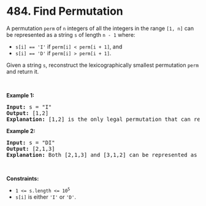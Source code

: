 # 484. Find Permutation

<p>A permutation <code>perm</code> of <code>n</code>&nbsp;integers of all the integers in the range <code>[1, n]</code> can be represented as a string <code>s</code> of length <code>n - 1</code> where:</p>

<ul>
	<li><code>s[i] == &#39;I&#39;</code> if <code>perm[i] &lt; perm[i + 1]</code>, and</li>
	<li><code>s[i] == &#39;D&#39;</code> if <code>perm[i] &gt; perm[i + 1]</code>.</li>
</ul>

<p>Given a string <code>s</code>, reconstruct the lexicographically smallest permutation <code>perm</code> and return it.</p>

<p>&nbsp;</p>
<p><strong class="example">Example 1:</strong></p>

<pre>
<strong>Input:</strong> s = &quot;I&quot;
<strong>Output:</strong> [1,2]
<strong>Explanation:</strong> [1,2] is the only legal permutation that can represented by s, where the number 1 and 2 construct an increasing relationship.
</pre>

<p><strong class="example">Example 2:</strong></p>

<pre>
<strong>Input:</strong> s = &quot;DI&quot;
<strong>Output:</strong> [2,1,3]
<strong>Explanation:</strong> Both [2,1,3] and [3,1,2] can be represented as &quot;DI&quot;, but since we want to find the smallest lexicographical permutation, you should return [2,1,3]
</pre>

<p>&nbsp;</p>
<p><strong>Constraints:</strong></p>

<ul>
	<li><code>1 &lt;= s.length &lt;= 10<sup>5</sup></code></li>
	<li><code>s[i]</code> is either <code>&#39;I&#39;</code> or <code>&#39;D&#39;</code>.</li>
</ul>
